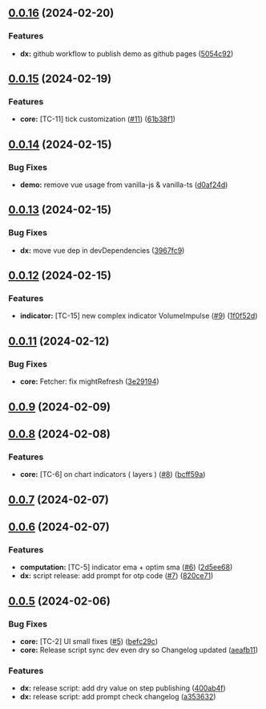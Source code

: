 ## [0.0.16](https://github.com/dmidz/tickschart/compare/v0.0.15...v0.0.16) (2024-02-20)


### Features

* **dx:** github workflow to publish demo as github pages ([5054c92](https://github.com/dmidz/tickschart/commit/5054c9241dc2f0a96cc604f9a45d5697e1ed095b))



## [0.0.15](https://github.com/dmidz/tickschart/compare/v0.0.14...v0.0.15) (2024-02-19)


### Features

* **core:** [TC-11] tick customization ([#11](https://github.com/dmidz/tickschart/issues/11)) ([61b38f1](https://github.com/dmidz/tickschart/commit/61b38f1c2e37f368b9824486eb810a5d2384927b))



## [0.0.14](https://github.com/dmidz/tickschart/compare/v0.0.13...v0.0.14) (2024-02-15)


### Bug Fixes

* **demo:** remove vue usage from vanilla-js & vanilla-ts ([d0af24d](https://github.com/dmidz/tickschart/commit/d0af24dbf06defd7def86ea05287bcc16ed12ed3))



## [0.0.13](https://github.com/dmidz/tickschart/compare/v0.0.12...v0.0.13) (2024-02-15)


### Bug Fixes

* **dx:** move vue dep in devDependencies ([3967fc9](https://github.com/dmidz/tickschart/commit/3967fc98ef33e5ec5a5dbe15e9ec5caa3ed6b2be))



## [0.0.12](https://github.com/dmidz/tickschart/compare/v0.0.11...v0.0.12) (2024-02-15)


### Features

* **indicator:** [TC-15] new complex indicator VolumeImpulse ([#9](https://github.com/dmidz/tickschart/issues/9)) ([1f0f52d](https://github.com/dmidz/tickschart/commit/1f0f52dbe2f5c5aad94d62116a7cedf3cdff08df))



## [0.0.11](https://github.com/dmidz/tickschart/compare/v0.0.9...v0.0.11) (2024-02-12)


### Bug Fixes

* **core:** Fetcher: fix mightRefresh ([3e29194](https://github.com/dmidz/tickschart/commit/3e2919474957be6fdb3274c3a13d2e523f71a371))



## [0.0.9](https://github.com/dmidz/tickschart/compare/v0.0.8...v0.0.9) (2024-02-09)



## [0.0.8](https://github.com/dmidz/tickschart/compare/v0.0.7...v0.0.8) (2024-02-08)


### Features

* **core:** [TC-6] on chart indicators ( layers ) ([#8](https://github.com/dmidz/tickschart/issues/8)) ([bcff59a](https://github.com/dmidz/tickschart/commit/bcff59aef90d8949d4f524870dfa350a32e5d6ba))



## [0.0.7](https://github.com/dmidz/tickschart/compare/v0.0.6...v0.0.7) (2024-02-07)



## [0.0.6](https://github.com/dmidz/tickschart/compare/v0.0.5...v0.0.6) (2024-02-07)


### Features

* **computation:** [TC-5] indicator ema + optim sma ([#6](https://github.com/dmidz/tickschart/issues/6)) ([2d5ee68](https://github.com/dmidz/tickschart/commit/2d5ee68fab381ed93a49f84528664760128e2c66))
* **dx:** script release: add prompt for otp code ([#7](https://github.com/dmidz/tickschart/issues/7)) ([820ce71](https://github.com/dmidz/tickschart/commit/820ce71a6ec516c2bcbdcac5645183ec668f9155))



## [0.0.5](https://github.com/dmidz/tickschart/compare/v0.0.4...v0.0.5) (2024-02-06)


### Bug Fixes

* **core:** [TC-2] UI small fixes ([#5](https://github.com/dmidz/tickschart/issues/5)) ([befc29c](https://github.com/dmidz/tickschart/commit/befc29c4d09cbfe5e66db7330a41739e6956200c))
* **core:** Release script sync dev even dry so Changelog updated ([aeafb11](https://github.com/dmidz/tickschart/commit/aeafb11ec2934d4d9c46e5423912a2ae635d3415))


### Features

* **dx:** release script: add dry value on step publishing ([400ab4f](https://github.com/dmidz/tickschart/commit/400ab4f3d07e4150ee93669db58bd0d801a726f8))
* **dx:** release script: add prompt check changelog ([a353632](https://github.com/dmidz/tickschart/commit/a3536328955b87a67859e63a3b5a4d01ff3880a7))




